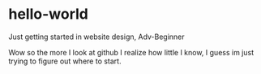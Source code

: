 # hello-world
Just getting started in website design, Adv-Beginner

Wow so the more I look at github I realize how little I know, I guess im just trying to figure out where to start.

